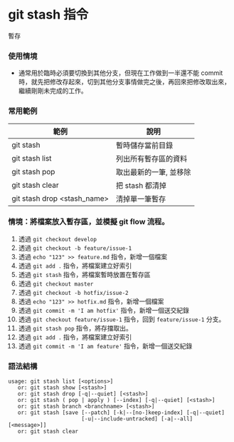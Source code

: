 # git stash 指令

暫存

### 使用情境

* 通常用於臨時必須要切換到其他分支，但現在工作做到一半還不能 commit 時，就先把修改存起來，切到其他分支事情做完之後，再回來把修改取出來，繼續剛剛未完成的工作。

### 常用範例

| 範例                          | 說明           |
|-----------------------------|--------------|
| git stash                   | 暫時儲存當前目錄        |
| git stash list              | 列出所有暫存區的資料   |
| git stash pop               | 取出最新的一筆, 並移除 |
| git stash clear             | 把 stash 都清掉  |
| git stash drop <stash_name> | 清掉單一筆暫存      |

### 情境：將檔案放入暫存區，並模擬 git flow 流程。

1. 透過 `git checkout develop`
1. 透過 `git checkout -b feature/issue-1`
1. 透過 `echo "123" >> feature.md` 指令，新增一個檔案
1. 透過 `git add .` 指令，將檔案建立好索引
1. 透過 `git stash` 指令，將檔案暫時放置在暫存區
1. 透過 `git checkout master`
1. 透過 `git checkout -b hotfix/issue-2`
1. 透過 `echo "123" >> hotfix.md` 指令，新增一個檔案
1. 透過 `git commit -m 'I am hotfix'` 指令，新增一個送交紀錄
1. 透過 `git checkout feature/issue-1` 指令，回到 `feature/issue-1` 分支。
1. 透過 `git stash pop` 指令，將存擋取出。
1. 透過 `git add .` 指令，將檔案建立好索引
1. 透過 `git commit -m 'I am feature'` 指令，新增一個送交紀錄

### 語法結構

```
usage: git stash list [<options>]
   or: git stash show [<stash>]
   or: git stash drop [-q|--quiet] [<stash>]
   or: git stash ( pop | apply ) [--index] [-q|--quiet] [<stash>]
   or: git stash branch <branchname> [<stash>]
   or: git stash [save [--patch] [-k|--[no-]keep-index] [-q|--quiet]
                       [-u|--include-untracked] [-a|--all] [<message>]]
   or: git stash clear
```